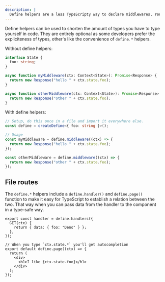 ```yaml
---
description: |
  Define helpers are a less TypeScripty way to declare middlewares, routes and layouts
---
```


Define helpers can be used to shorten the amount of types you have to type
yourself in code. They are entirely optional as some developers prefer the
expliciteness of types, other's like the convenience of `define.*` helpers.

Without define helpers:

```ts
interface State {
  foo: string;
}

async function myMiddleware(ctx: Context<State>): Promise<Response> {
  return new Response("hello " + ctx.state.foo);
}

async function otherMiddleware(ctx: Context<State>): Promise<Response> {
  return new Response("other " + ctx.state.foo);
}
```

With define helpers:

```ts
// Setup, do this once in a file and import it everywhere else.
const define = createDefine<{ foo: string }>();

// Usage
const myMiddleware = define.middleware((ctx) => {
  return new Response("hello " + ctx.state.foo);
});

const otherMiddleware = define.middleware((ctx) => {
  return new Response("other " + ctx.state.foo);
});
```

## File routes

The `define.*` helpers include a `define.handler()` and `define.page()` function
to make it easy for TypeScript to establish a relation between the two. That way
when you can pass data from the handler to the component in a type-safe way.

```tsx routes/index.tsx
export const handler = define.handlers({
  GET(ctx) {
    return { data: { foo: "Deno" } };
  },
});

// When you type `ctx.state.*` you'll get autocompletion
export default define.page((ctx) => {
  return (
    <div>
      <h1>I like {ctx.state.foo}</h1>
    </div>
  );
});
```
